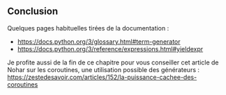 ## Conclusion

Quelques pages habituelles tirées de la documentation :

* <https://docs.python.org/3/glossary.html#term-generator>
* <https://docs.python.org/3/reference/expressions.html#yieldexpr>

Je profite aussi de la fin de ce chapitre pour vous conseiller cet article de Nohar sur les coroutines, une utilisation possible des générateurs : <https://zestedesavoir.com/articles/152/la-puissance-cachee-des-coroutines>

